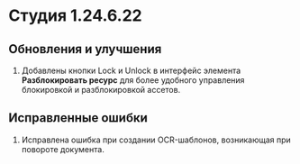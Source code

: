# Студия 1.24.6.22

## Обновления и улучшения

1. Добавлены кнопки Lock и Unlock в интерфейс элемента **Разблокировать ресурс** для более удобного управления блокировкой и разблокировкой ассетов.

## Исправленные ошибки

1. Исправлена ошибка при создании OCR-шаблонов, возникающая при повороте документа.
